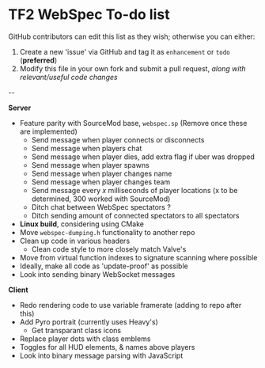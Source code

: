 TF2 WebSpec To-do list
======================

GitHub contributors can edit this list as they wish; otherwise you can either:

1. Create a new 'issue' via GitHub and tag it as `enhancement` or `todo` (**preferred**)
2. Modify this file in your own fork and submit a pull request, *along with relevant/useful code changes*

--

**Server**

* Feature parity with SourceMod base, `webspec.sp` (Remove once these are implemented)
    * Send message when player connects or disconnects
    * Send message when players chat
    * Send message when player dies, add extra flag if uber was dropped
    * Send message when player spawns
    * Send message when player changes name
    * Send message when player changes team
    * Send message every *x* milliseconds of player locations (x to be determined, 300 worked with SourceMod)
    * Ditch chat between WebSpec spectators ?
    * Ditch sending amount of connected spectators to all spectators
* **Linux build**, considering using CMake
* Move `webspec-dumping.h` functionality to another repo
* Clean up code in various headers
    * Clean code style to more closely match Valve's
* Move from virtual function indexes to signature scanning where possible
* Ideally, make all code as 'update-proof' as possible
* Look into sending binary WebSocket messages

**Client**

* Redo rendering code to use variable framerate (adding to repo after this)
* Add Pyro portrait (currently uses Heavy's)
    * Get transparant class icons
* Replace player dots with class emblems
* Toggles for all HUD elements, & names above players
* Look into binary message parsing with JavaScript
